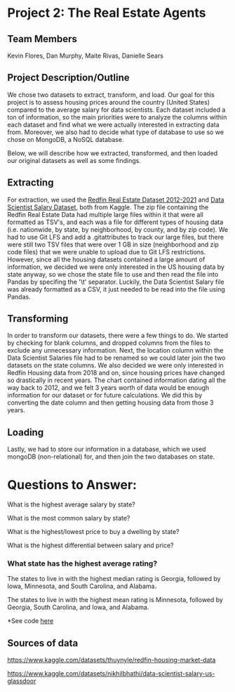 # Project 2: The Real Estate Agents

## Team Members
Kevin Flores, Dan Murphy, Maite Rivas, Danielle Sears
## Project Description/Outline
We chose two datasets to extract, transform, and load. Our goal for this project is to assess housing prices around the country (United States) compared to the average salary for data scientists. Each dataset included a ton of information, so the main priorities were to analyze the columns within each dataset and find what we were actually interested in extracting data from. Moreover, we also had to decide what type of database to use so we chose on MongoDB, a NoSQL database. 

Below, we will describe how we extracted, transformed, and then loaded our original datasets as well as some findings.

## Extracting
For extraction, we used the [Redfin Real Estate Dataset 2012-2021](https://www.kaggle.com/datasets/thuynyle/redfin-housing-market-data) and [Data Scientist Salary Dataset](https://www.kaggle.com/datasets/nikhilbhathi/data-scientist-salary-us-glassdoor), both from Kaggle. The zip file containing the Redfin Real Estate Data had multiple large files within it that were all formatted as TSV's, and each was a file for different types of housing data (i.e. nationwide, by state, by neighborhood, by county, and by zip code). We had to use Git LFS and add a .gitattributes to track our large files, but there were still two TSV files that were over 1 GB in size (neighborhood and zip code files) that we were unable to upload due to Git LFS restrictions. However, since all the housing datasets contained a large amount of information, we decided we were only interested in the US housing data by state anyway, so we chose the state file to use and then read the file into Pandas by specifing the '\t' separator. Luckily, the Data Scientist Salary file was already formatted as a CSV, it just needed to be read into the file using Pandas.

## Transforming
In order to transform our datasets, there were a few things to do. We started by checking for blank columns, and dropped columns from the files to exclude any unnecessary information. Next, the location column within the Data Scientist Salaries file had to be renamed so we could later join the two datasets on the state columns. We also decided we were only interested in Redfin Housing data from 2018 and on, since housing prices have changed so drastically in recent years. The chart contained information dating all the way back to 2012, and we felt 3 years worth of data would be enough information for our dataset or for future calculations. We did this by converting the date column and then getting housing data from those 3 years.

## Loading
Lastly, we had to store our information in a database, which we used mongoDB (non-relational) for, and then join the two databases on state.

# Questions to Answer:
What is the highest average salary by state?

What is the most common salary by state?

What is the highest/lowest price to buy a dwelling by state?

What is the highest differential between salary and price?

### What state has the highest average rating?
The states to live in with the highest median rating is Georgia, followed by Iowa, Minnesota, and South Carolina, and Alabama.

The states to live in with the highest mean rating is Minnesota, followed by Georgia, South Carolina, and Iowa, and Alabama.

*See code [here](Code_Scripts/data_science_housing.ipynb)

## Sources of data
https://www.kaggle.com/datasets/thuynyle/redfin-housing-market-data

https://www.kaggle.com/datasets/nikhilbhathi/data-scientist-salary-us-glassdoor
